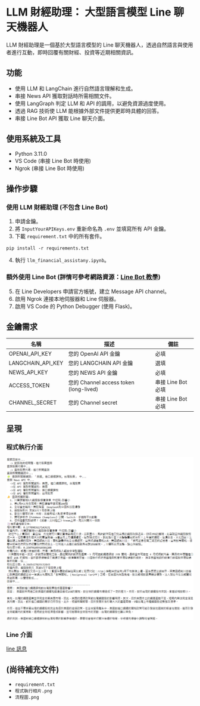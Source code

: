 # LLM 財經助理： 大型語言模型 Line 聊天機器人
LLM 財經助理是一個基於大型語言模型的 Line 聊天機器人，透過自然語言與使用者進行互動，即時回覆有關財經、投資等近期相關資訊。

## 功能
- 使用 LLM 和 LangChain 進行自然語言理解和生成。
- 串接 News API 獲取對話時所需相關文件。
- 使用 LangGraph 判定 LLM 和 API 的調用，以避免資源過度使用。
- 透過 RAG 技術使 LLM 能根據外部文件提供更即時具體的回答。
- 串接 Line Bot API 獲取 Line 聊天介面。

## 使用系統及工具
- Python 3.11.0
- VS Code (串接 Line Bot 時使用)
- Ngrok (串接 Line Bot 時使用)

## 操作步驟
### 使用 LLM 財經助理 (不包含 Line Bot)
1. 申請金鑰。
2. 將 `InputYourAPIKeys.env` 重新命名為 `.env` 並填寫所有 API 金鑰。
3. 下載 `requirement.txt` 中的所有套件。
```
pip install -r requirements.txt
```
4. 執行 `llm_financial_assistany.ipynb`。
### 額外使用 Line Bot (詳情可參考網路資源：[Line Bot 教學](https://www.youtube.com/watch?v=Mw3cODdkaFM&t=1426s))
5. 在 Line Developers 申請官方帳號，建立 Message API channel。
6. 啟用 Ngrok 連接本地伺服器和 Line 伺服器。
7. 啟用 VS Code 的 Python Debugger (使用 Flask)。

## 金鑰需求
| 名稱 | 描述 | 備註 |
| ---- | ---- | ---- |
| OPENAI_API_KEY | 您的 OpenAI API 金鑰 | 必填 |
| LANGCHAIN_API_KEY | 您的 LANGCHAIN API 金鑰 | 選填 |
| NEWS_API_KEY | 您的 NEWS API 金鑰 | 必填 |
| ACCESS_TOKEN | 您的 Channel access token (long-lived) | 串接 Line Bot 必填 |
| CHANNEL_SECRET | 您的 Channel secret | 串接 Line Bot 必填 |

## 呈現
### 程式執行介面
![程式執行](photo/photo2.png)
### Line 介面
[line 訊息](photo/photo1.png)

## (尚待補充文件)
- `requirement.txt`
- `程式執行相片.png`
- `流程圖.png`
